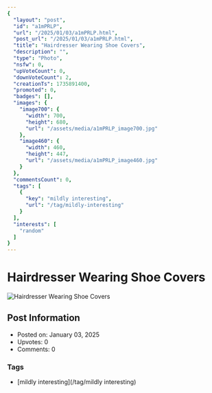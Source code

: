 ```yaml
---
{
  "layout": "post",
  "id": "a1mPRLP",
  "url": "/2025/01/03/a1mPRLP.html",
  "post_url": "/2025/01/03/a1mPRLP.html",
  "title": "Hairdresser Wearing Shoe Covers",
  "description": "",
  "type": "Photo",
  "nsfw": 0,
  "upVoteCount": 0,
  "downVoteCount": 2,
  "creationTs": 1735891400,
  "promoted": 0,
  "badges": [],
  "images": {
    "image700": {
      "width": 700,
      "height": 680,
      "url": "/assets/media/a1mPRLP_image700.jpg"
    },
    "image460": {
      "width": 460,
      "height": 447,
      "url": "/assets/media/a1mPRLP_image460.jpg"
    }
  },
  "commentsCount": 0,
  "tags": [
    {
      "key": "mildly interesting",
      "url": "/tag/mildly-interesting"
    }
  ],
  "interests": [
    "random"
  ]
}
---
```


# Hairdresser Wearing Shoe Covers

![Hairdresser Wearing Shoe Covers](/assets/media/a1mPRLP_image700.jpg)

## Post Information

- Posted on: January 03, 2025
- Upvotes: 0
- Comments: 0

### Tags

- [mildly interesting](/tag/mildly interesting)
